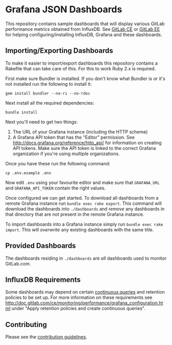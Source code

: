 # Grafana JSON Dashboards

This repository contains sample dashboards that will display various GitLab
performance metrics obtained from InfluxDB. See [GitLab CE][gitlab-ce-docs] or
[GitLab EE][gitlab-ee-docs] for helping configuring/installing InfluxDB, Grafana
and these dashboards.

## Importing/Exporting Dashboards

To make it easier to import/export dashboards this repository contains a
Rakefile that can take care of this. For this to work Ruby 2.x is required.

First make sure Bundler is installed. If you don't know what Bundler is or it's
not installed run the following to install it:

    gem install bundler --no-ri --no-rdoc

Next install all the required dependencies:

    bundle install

Next you'll need to get two things:

1. The URL of your Grafana instance (including the HTTP scheme)
2. A Grafana API token that has the "Editor" permission. See
   <http://docs.grafana.org/reference/http_api/> for information on creating API
   tokens. Make sure the API token is linked to the correct Grafana organization if
   you're using multiple organizations.

Once you have these run the following command:

    cp .env.example .env

Now edit `.env` using your favourite editor and make sure that `GRAFANA_URL` and
`GRAFANA_API_TOKEN` contain the right values.

Once configured we can get started. To download all dashboards from a remote
Grafana instance run `bundle exec rake export`. This command will download the
dashboards into `./dashboards` and _remove_ any dashboards in that directory
that are not present in the remote Grafana instance.

To import dashboards into a Grafana instance simply run `bundle exec rake
import`. This will _overwrite_ any existing dashboards with the same title.

## Provided Dashboards

The dashboards residing in `./dashboards` are _all_ dashboards used to monitor
GitLab.com.

## InfluxDB Requirements

Some dashboards may depend on certain [continuous queries][continuous-queries]
and retention policies to be set up. For more information on these requirements
see <http://doc.gitlab.com/ce/monitoring/performance/grafana_configuration.html>
under "Apply retention policies and create continuous queries".

## Contributing

Please see the [contribution guidelines](CONTRIBUTING.md).

[gitlab-ce-docs]: http://docs.gitlab.com/ce/monitoring/performance/introduction.html
[gitlab-ee-docs]: http://docs.gitlab.com/ee/monitoring/performance/introduction.html
[continuous-queries]:https://docs.influxdata.com/influxdb/latest/query_language/continuous_queries/
